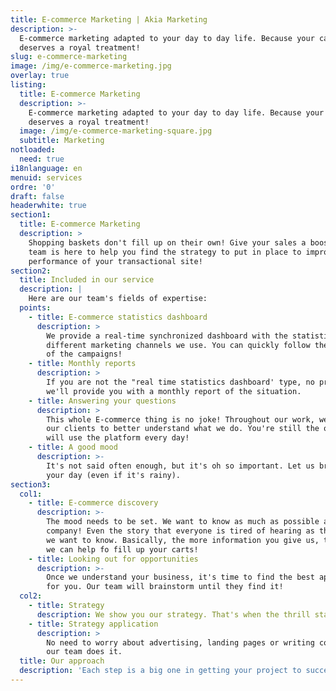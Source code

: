 ```yaml
---
title: E-commerce Marketing | Akia Marketing
description: >-
  E-commerce marketing adapted to your day to day life. Because your cart
  deserves a royal treatment!
slug: e-commerce-marketing
image: /img/e-commerce-marketing.jpg
overlay: true
listing:
  title: E-commerce Marketing
  description: >-
    E-commerce marketing adapted to your day to day life. Because your cart
    deserves a royal treatment!
  image: /img/e-commerce-marketing-square.jpg
  subtitle: Marketing
notloaded:
  need: true
i18nlanguage: en
menuid: services
ordre: '0'
draft: false
headerwhite: true
section1:
  title: E-commerce Marketing
  description: >
    Shopping baskets don't fill up on their own! Give your sales a boost. Our
    team is here to help you find the strategy to put in place to improve the
    performance of your transactional site!
section2:
  title: Included in our service
  description: |
    Here are our team's fields of expertise:
  points:
    - title: E-commerce statistics dashboard
      description: >
        We provide a real-time synchronized dashboard with the statistics of the
        different marketing channels we use. You can quickly follow the progress
        of the campaigns!
    - title: Monthly reports
      description: >
        If you are not the "real time statistics dashboard' type, no problem,
        we'll provide you with a monthly report of the situation.
    - title: Answering your questions
      description: >
        This whole E-commerce thing is no joke! Throughout our work, we educate
        our clients to better understand what we do. You're still the one who
        will use the platform every day!
    - title: A good mood
      description: >-
        It's not said often enough, but it's oh so important. Let us brighten
        your day (even if it's rainy).
section3:
  col1:
    - title: E-commerce discovery
      description: >-
        The mood needs to be set. We want to know as much as possible about your
        company! Even the story that everyone is tired of hearing as the office,
        we want to know. Basically, the more information you give us, the more
        we can help fo fill up your carts!
    - title: Looking out for opportunities
      description: >-
        Once we understand your business, it's time to find the best approach
        for you. Our team will brainstorm until they find it!
  col2:
    - title: Strategy
      description: We show you our strategy. That's when the thrill starts!
    - title: Strategy application
      description: >
        No need to worry about advertising, landing pages or writing content,
        our team does it.
  title: Our approach
  description: 'Each step is a big one in getting your project to succeed. '
---
```


